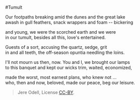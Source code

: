 #Tumult

Our footpaths breaking amid the dunes and the great lake  
awash in gull feathers, snack wrappers and foam -- bickering

and young, we were the scorched earth and we were  
in our tumult, besides all this, love's entertained.

Guests of a sort, accusing the quartz, sedge, grit  
in and all teeth, the off-season opuntia needling the loins.

I'll not mourn us then, now. You and I, we brought our lamps  
to this banquet and kept our wicks trim, waited, economized,

made the worst, most earnest plans, who knew not ...  
who, then and now, beloved, made our peace, beg our leisure.

>Jere Odell, License [CC-BY](https://creativecommons.org/licenses/by/4.0/).